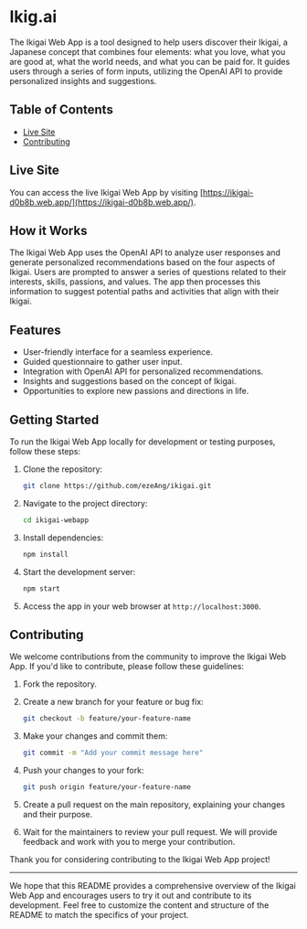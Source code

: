 # Ikig.ai

The Ikigai Web App is a tool designed to help users discover their Ikigai, a Japanese concept that combines four elements: what you love, what you are good at, what the world needs, and what you can be paid for. It guides users through a series of form inputs, utilizing the OpenAI API to provide personalized insights and suggestions.

## Table of Contents

- [Live Site](#live-site)
- [Contributing](#contributing)

## Live Site

You can access the live Ikigai Web App by visiting [https://ikigai-d0b8b.web.app/](https://ikigai-d0b8b.web.app/).

## How it Works

The Ikigai Web App uses the OpenAI API to analyze user responses and generate personalized recommendations based on the four aspects of Ikigai. Users are prompted to answer a series of questions related to their interests, skills, passions, and values. The app then processes this information to suggest potential paths and activities that align with their Ikigai.

## Features

- User-friendly interface for a seamless experience.
- Guided questionnaire to gather user input.
- Integration with OpenAI API for personalized recommendations.
- Insights and suggestions based on the concept of Ikigai.
- Opportunities to explore new passions and directions in life.

## Getting Started

To run the Ikigai Web App locally for development or testing purposes, follow these steps:

1. Clone the repository:

   ```bash
   git clone https://github.com/ezeAng/ikigai.git
   ```

2. Navigate to the project directory:

   ```bash
   cd ikigai-webapp
   ```

3. Install dependencies:

   ```bash
   npm install
   ```

4. Start the development server:

   ```bash
   npm start
   ```

5. Access the app in your web browser at `http://localhost:3000`.

## Contributing

We welcome contributions from the community to improve the Ikigai Web App. If you'd like to contribute, please follow these guidelines:

1. Fork the repository.

2. Create a new branch for your feature or bug fix:

   ```bash
   git checkout -b feature/your-feature-name
   ```

3. Make your changes and commit them:

   ```bash
   git commit -m "Add your commit message here"
   ```

4. Push your changes to your fork:

   ```bash
   git push origin feature/your-feature-name
   ```

5. Create a pull request on the main repository, explaining your changes and their purpose.

6. Wait for the maintainers to review your pull request. We will provide feedback and work with you to merge your contribution.

Thank you for considering contributing to the Ikigai Web App project!

---

We hope that this README provides a comprehensive overview of the Ikigai Web App and encourages users to try it out and contribute to its development. Feel free to customize the content and structure of the README to match the specifics of your project.